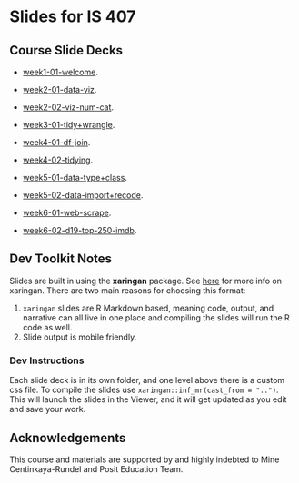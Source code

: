 # Slides for IS 407

## Course Slide Decks

- [week1-01-welcome](week1-01-welcome).

- [week2-01-data-viz](week2-01-data-viz).

- [week2-02-viz-num-cat](week2-02-viz-num-cat).

- [week3-01-tidy+wrangle](week3-01-tidy+wrangle).

- [week4-01-df-join](week4-01-df-join).

- [week4-02-tidying](week4-02-tidying).

- [week5-01-data-type+class](week5-01-data-type+class).

- [week5-02-data-import+recode](week5-02-data-import+recode).

- [week6-01-web-scrape](week6-01-web-scrape).

- [week6-02-d19-top-250-imdb](week6-02-d19-top-250-imdb).

## Dev Toolkit Notes

Slides are built in using the **xaringan** package. See [here](https://github.com/yihui/xaringan) for more info on xaringan. There are two main reasons for choosing this format:

1. `xaringan` slides are R Markdown based, meaning code, output, and narrative can all live in one place and compiling the slides will run the R code as well.
2. Slide output is mobile friendly.

### Dev Instructions

Each slide deck is in its own folder, and one level above there is a custom css file. To compile the slides use `xaringan::inf_mr(cast_from = "..")`. This will launch the slides in the Viewer, and it will get updated as you edit and save your work.

## Acknowledgements

This course and materials are supported by and highly indebted to Mine Centinkaya-Rundel and Posit Education Team.
